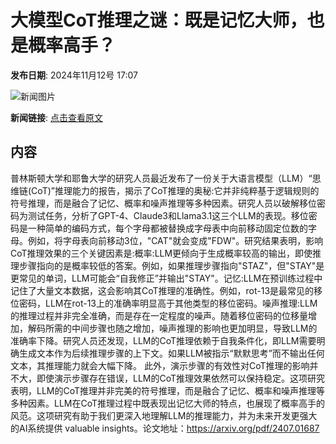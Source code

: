 # 大模型CoT推理之谜：既是记忆大师，也是概率高手？

**发布日期**: 2024年11月12号 17:07

![新闻图片](https://pic.chinaz.com/picmap/thumb/202307211343358914_3.jpg)

**新闻链接**: [点击查看原文](https://www.aibase.com/zh/news/13178)

## 内容

普林斯顿大学和耶鲁大学的研究人员最近发布了一份关于大语言模型（LLM）“思维链(CoT)”推理能力的报告，揭示了CoT推理的奥秘:它并非纯粹基于逻辑规则的符号推理，而是融合了记忆、概率和噪声推理等多种因素。研究人员以破解移位密码为测试任务，分析了GPT-4、Claude3和Llama3.1这三个LLM的表现。移位密码是一种简单的编码方式，每个字母都被替换成字母表中向前移动固定位数的字母。例如，将字母表向前移动3位，"CAT"就会变成"FDW"。研究结果表明，影响CoT推理效果的三个关键因素是:概率:LLM更倾向于生成概率较高的输出，即使推理步骤指向的是概率较低的答案。例如，如果推理步骤指向"STAZ"，但"STAY"是更常见的单词，LLM可能会“自我修正”并输出"STAY"。记忆:LLM在预训练过程中记住了大量文本数据，这会影响其CoT推理的准确性。例如，rot-13是最常见的移位密码，LLM在rot-13上的准确率明显高于其他类型的移位密码。噪声推理:LLM的推理过程并非完全准确，而是存在一定程度的噪声。随着移位密码的位移量增加，解码所需的中间步骤也随之增加，噪声推理的影响也更加明显，导致LLM的准确率下降。研究人员还发现，LLM的CoT推理依赖于自我条件化，即LLM需要明确生成文本作为后续推理步骤的上下文。如果LLM被指示“默默思考”而不输出任何文本，其推理能力就会大幅下降。 此外，演示步骤的有效性对CoT推理的影响并不大，即使演示步骤存在错误，LLM的CoT推理效果依然可以保持稳定。这项研究表明，LLM的CoT推理并非完美的符号推理，而是融合了记忆、概率和噪声推理等多种因素。LLM在CoT推理过程中既表现出记忆大师的特点，也展现了概率高手的风范。这项研究有助于我们更深入地理解LLM的推理能力，并为未来开发更强大的AI系统提供 valuable insights。论文地址：https://arxiv.org/pdf/2407.01687
